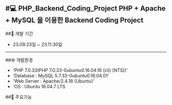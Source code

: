 #💻 PHP_Backend_Coding_Project
PHP + Apache + MySQL 을 이용한 Backend Coding Project
---

##📆 개발 기간
* 23.09.23일 ~ 23.11.30일
---

##⚙ 개발환경
* 'PHP 7.0.33(PHP 7.0.33-0ubuntu0.16.04.16 (cli) (NTS))'
* 'Database : MySQL 5.7.33-0ubuntu0.16.04.01'
* 'Web Server : Apache/2.4.18 (Ubuntu)'
* 'OS : Ubuntu 16.04.7 LTS

##📌 주요기능


